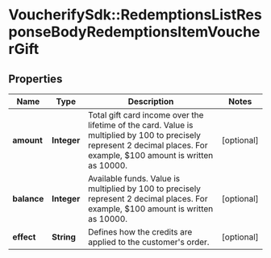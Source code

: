# VoucherifySdk::RedemptionsListResponseBodyRedemptionsItemVoucherGift

## Properties

| Name | Type | Description | Notes |
| ---- | ---- | ----------- | ----- |
| **amount** | **Integer** | Total gift card income over the lifetime of the card. Value is multiplied by 100 to precisely represent 2 decimal places. For example, $100 amount is written as 10000. | [optional] |
| **balance** | **Integer** | Available funds. Value is multiplied by 100 to precisely represent 2 decimal places. For example, $100 amount is written as 10000. | [optional] |
| **effect** | **String** | Defines how the credits are applied to the customer&#39;s order. | [optional] |

